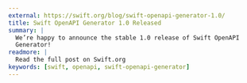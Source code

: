 ```yaml
---
external: https://swift.org/blog/swift-openapi-generator-1.0/
title: Swift OpenAPI Generator 1.0 Released
summary: |
  We’re happy to announce the stable 1.0 release of Swift OpenAPI
  Generator!
readmore: |
  Read the full post on Swift.org
keywords: [swift, openapi, swift-openapi-generator]
---
```

